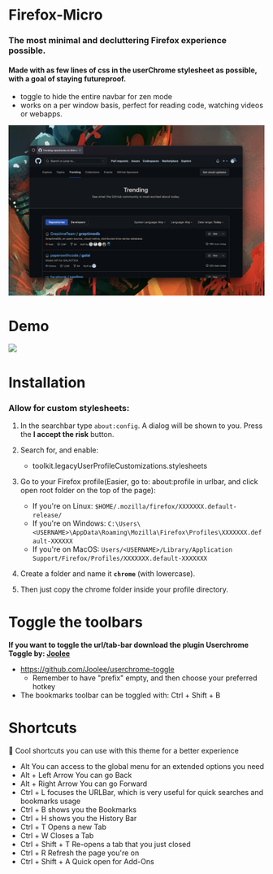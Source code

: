 # Firefox-Micro

### The most minimal and decluttering Firefox experience possible. 

#### Made with as few lines of css in the userChrome stylesheet as possible, with a goal of staying futureproof.

- toggle to hide the entire navbar for zen mode
- works on a per window basis, perfect for reading code, watching videos or webapps.

![](https://github.com/Stianlyng/Firefox-Micro/blob/main/preview.png?raw=true)



# Demo
![](https://github.com/Stianlyng/Firefox-Micro/blob/main/demo.gif)

# Installation

### Allow for custom stylesheets:

1. In the searchbar type `about:config`. A dialog will be shown to you. Press the **I accept the risk** button.
2. Search for, and enable:

    - toolkit.legacyUserProfileCustomizations.stylesheets

3. Go to your Firefox profile(Easier, go to: about:profile in urlbar, and click open root folder on the top of the page):
    - If you're on Linux: `$HOME/.mozilla/firefox/XXXXXXX.default-release/`
    - If you're on Windows: `C:\Users\<USERNAME>\AppData\Roaming\Mozilla\Firefox\Profiles\XXXXXXX.default-XXXXXX`
    - If you're on MacOS: `Users/<USERNAME>/Library/Application Support/Firefox/Profiles/XXXXXXX.default-XXXXXXX` 
4. Create a folder and name it **`chrome`** (with lowercase).

5. Then just copy the chrome folder inside your profile directory.

# Toggle the toolbars
**If you want to toggle the url/tab-bar download the plugin Userchrome Toggle by: [Joolee](https://github.com/Joolee)**
- https://github.com/Joolee/userchrome-toggle
  - Remember to have "prefix" empty, and then choose your preferred hotkey
- The bookmarks toolbar can be toggled with: Ctrl + Shift + B





# Shortcuts

🤖 Cool shortcuts you can use with this theme for a better experience

* Alt You can access to the global menu for an extended options you need
* Alt + Left Arrow You can go Back
* Alt + Right Arrow You can go Forward
* Ctrl + L focuses the URLBar, which is very useful for quick searches and bookmarks usage
* Ctrl + B shows you the Bookmarks
* Ctrl + H shows you the History Bar
* Ctrl + T Opens a new Tab
* Ctrl + W Closes a Tab
* Ctrl + Shift + T Re-opens a tab that you just closed
* Ctrl + R Refresh the page you're on
* Ctrl + Shift + A Quick open for Add-Ons
